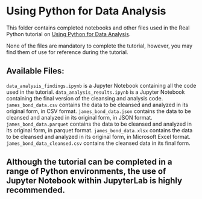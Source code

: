 # Using Python for Data Analysis

This folder contains completed notebooks and other files used in the Real Python tutorial on [Using Python for Data Analysis](https://realpython.com/using-python-for-data-analysis/). 

None of the files are mandatory to complete the tutorial, however, you may find them of use for reference during the tutorial.

## Available Files:

`data_analysis_findings.ipynb` is a Jupyter Notebook containing all the code used in the tutorial.
`data_analysis_results.ipynb` is a Jupyter Notebook containing the final version of the cleansing and analysis code.
`james_bond_data.csv` contains the data to be cleansed and analyzed in its original form, in CSV format.
`james_bond_data.json` contains the data to be cleansed and analyzed in its original form, in JSON format.
`james_bond_data.parquet` contains the data to be cleansed and analyzed in its original form, in parquet format.
`james_bond_data.xlsx` contains the data to be cleansed and analyzed in its original form, in Microsoft Excel format.
`james_bond_data_cleansed.csv` contains the cleansed data in its final form.

## Although the tutorial can be completed in a range of Python environments, the use of Jupyter Notebook within JupyterLab is highly recommended.